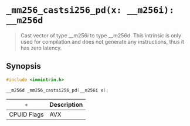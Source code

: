 `_mm256_castsi256_pd(x: __m256i): __m256d`
==========================================

> Cast vector of type __m256i to type __m256d. This intrinsic is only used for compilation and does not generate any instructions, thus it has zero latency.

## Synopsis

```c
#include <immintrin.h>

__m256d _mm256_castsi256_pd(__m256i x);
```
| -           | Description |
| ----------- | ----------- |
| CPUID Flags | AVX         |
